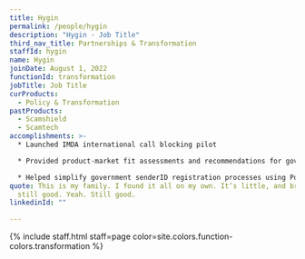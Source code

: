 ```yaml
---
title: Hygin
permalink: /people/hygin
description: "Hygin - Job Title"
third_nav_title: Partnerships & Transformation
staffId: hygin
name: Hygin
joinDate: August 1, 2022
functionId: transformation
jobTitle: Job Title
curProducts:
  - Policy & Transformation
pastProducts:
  - Scamshield
  - Scamtech
accomplishments: >-
  * Launched IMDA international call blocking pilot

  * Provided product-market fit assessments and recommendations for government tech projects, leading to >S$1M savings

  * Helped simplify government senderID registration processes using Postman.gov.sg
quote: This is my family. I found it all on my own. It’s little, and broken, but
  still good. Yeah. Still good.
linkedinId: ""

---
```


{% include staff.html staff=page color=site.colors.function-colors.transformation %}
